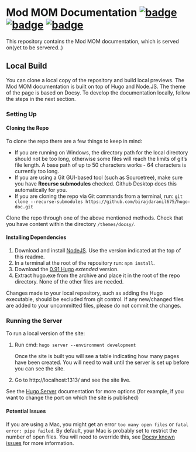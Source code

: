 # Mod MOM Documentation [![badge](https://img.shields.io/badge/hugo-0.91.0-green.svg)](https://gohugo.io/) [![badge](https://img.shields.io/badge/node-16.14.0-green.svg)](https://nodejs.org/en/) [![badge](https://img.shields.io/badge/docsy-0.1.0-green.svg)](https://www.docsy.dev/)

This repository contains the Mod MOM documentation, which is served on(yet to be servered..)

<!-- Build status:

* production [![Build Status](https://secure.travis-ci.org/mendix/docs.png?branch=production)](https://app.travis-ci.com/github/mendix/docs)
* development [![Build Status](https://secure.travis-ci.org/mendix/docs.png?branch=development)](https://app.travis-ci.com/github/mendix/docs) -->

<!-- ## Contribute

Want to contribute? Take a look at [How to Contribute to the Mendix Documentation](https://docs.mendix.com/developerportal/community-tools/contribute-to-the-mendix-documentation). It will guide you through the process of submitting updates to the docs directly from Github or from a local branch. -->

## Local Build

You can clone a local copy of the repository and build local previews. The Mod MOM documentation is built on top of Hugo and Node.JS. The theme of the page is based on Docsy. To develop the documentation locally, follow the steps in the next section.

### Setting Up

#### Cloning the Repo

To clone the repo there are a few things to keep in mind:

* If you are running on Windows, the directory path for the local directory should not be too long, otherwise some files will reach the limits of git’s file length. A base path of up to 50 characters works - 64 characters is currently too long.
* If you are using a Git GUI-based tool (such as Sourcetree), make sure you have **Recurse submodules** checked. Github Desktop does this automatically for you.
* If you are cloning the repo via Git commands from a terminal, run: `git clone --recurse-submodules https://github.com/birajdaranil675/hugo-doc.git`

Clone the repo through one of the above mentioned methods. Check that you have content within the directory `/themes/docsy/`.

#### Installing Dependencies

1. Download and install [NodeJS](https://nodejs.org/en/download/). Use the version indicated at the top of this readme.
1. In a terminal at the root of the repository run: `npm install`.
1. Download the [0.91 Hugo](https://github.com/gohugoio/hugo/releases/tag/v0.91.0) *extended* version.
1. Extract hugo.exe from the archive and place it in the root of the repo directory. None of the other files are needed.

Changes made to your local repository, such as adding the Hugo executable, should be excluded from git control. If any new/changed files are added to your uncommitted files, please do not commit the changes.

### Running the Server

To run a local version of the site: 

1. Run cmd: `hugo server --environment development`

    Once the site is built you will see a table indicating how many pages have been created. You will need to wait until the server is set up before you can see the site.

2. Go to http://localhost:1313/  and see the site live.

See the [Hugo Server](https://gohugo.io/commands/hugo_server/) documentation for more options (for example, if you want to change the port on which the site is published)

#### Potential Issues

If you are using a Mac, you might get an error `too many open files` or `fatal error: pipe failed`. By default, your Mac is probably set to restrict the number of open files. You will need to override this, see [Docsy known issues](https://www.docsy.dev/docs/getting-started/#known-issues) for more information.
